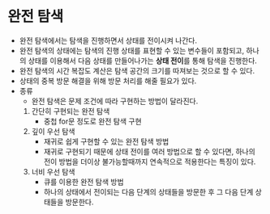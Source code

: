 # 완전 탐색
- 완전 탐색에서는 탐색을 진행하면서 상태를 전이시켜 나간다.
- 완전 탐색의 상태에는 탐색의 진행 상태를 표현할 수 있는 변수들이 포함되고, 하나의 상태를 이용해서 다음 상태를 만들어나가는 **상태 전이**를 통해 탐색을 진행한다.
- 완전 탐색의 시간 복잡도 계산은 탐색 공간의 크기를 따져보는 것으로 할 수 있다.
- 상태의 중복 방문 해결을 위해 방문 처리를 해줄 필요가 있다.
- 종류
  - 완전 탐색은 문제 조건에 따라 구현하는 방법이 달라진다.
  1. 간단히 구현되는 완전 탐색
     - 중첩 for문 정도로 완전 탐색 구현
  2. 깊이 우선 탐색
     - 재귀로 쉽게 구현할 수 있는 완전 탐색 방법
     - 재귀로 구현되기 때문에 상태 전이를 여러 방법으로 할 수 있다면, 하나의 전이 방법을 더이상 불가능할때까지 연속적으로 적용한다는 특징이 있다.
  3. 너비 우선 탐색
     - 큐를 이용한 완전 탐색 방법
     - 하나의 상태에서 전이되는 다음 단계의 상태들을 방문한 후 그 다음 단계 상태들을 방문한다.